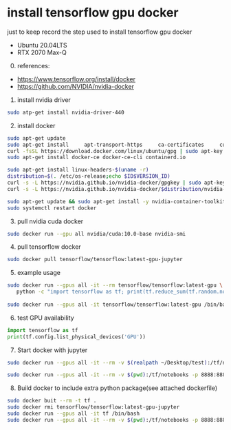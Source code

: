 # install tensorflow gpu docker
just to keep record the step used to install tensorflow gpu docker
* Ubuntu 20.04LTS
* RTX 2070 Max-Q
0. references:
* https://www.tensorflow.org/install/docker
* https://github.com/NVIDIA/nvidia-docker
1. install nvidia driver
```bash
sudo atp-get install nvidia-driver-440
```
2. install docker
```bash
sudo apt-get update
sudo apt-get install     apt-transport-https     ca-certificates     curl     gnupg-agent     software-properties-common
curl -fsSL https://download.docker.com/linux/ubuntu/gpg | sudo apt-key add -
sudo apt-get install docker-ce docker-ce-cli containerd.io

sudo apt-get install linux-headers-$(uname -r)
distribution=$(. /etc/os-release;echo $ID$VERSION_ID)
curl -s -L https://nvidia.github.io/nvidia-docker/gpgkey | sudo apt-key add -
curl -s -L https://nvidia.github.io/nvidia-docker/$distribution/nvidia-docker.list | sudo tee /etc/apt/sources.list.d/nvidia-docker.list

sudo apt-get update && sudo apt-get install -y nvidia-container-toolkit
sudo systemctl restart docker
```
3. pull nvidia cuda docker
```bash
sudo docker run --gpu all nvidia/cuda:10.0-base nvidia-smi
```
4. pull tensorflow docker
```bash
sudo docker pull tensorflow/tensorflow:latest-gpu-jupyter
```
5. example usage
```bash
sudo docker run --gpus all -it --rm tensorflow/tensorflow:latest-gpu \
   python -c "import tensorflow as tf; print(tf.reduce_sum(tf.random.normal([1000, 1000])))"
   
sudo docker run --gpus all -it tensorflow/tensorflow:latest-gpu /bin/bash
```

6. test GPU availability
```python
import tensorflow as tf
print(tf.config.list_physical_devices('GPU'))
```
7. Start docker with jupyter
```bash
sudo docker run --gpus all -it --rm -v $(realpath ~/Desktop/test):/tf/notebooks -p 8888:8888 tensorflow/tensorflow:latest-gpu-jupyter

sudo docker run --gpus all -it --rm -v $(pwd):/tf/notebooks -p 8888:8888 tensorflow/tensorflow:latest-gpu-jupyter
```

8. Build docker to include extra python package(see attached dockerfile)
```bash
sudo docker buit --rm -t tf .
sudo docker rmi tensorflow/tensorflow:latest-gpu-jupyter
sudo docker run --gpus all -it tf /bin/bash
sudo docker run --gpus all -it --rm -v $(pwd):/tf/notebooks -p 8888:8888 tf
```
















